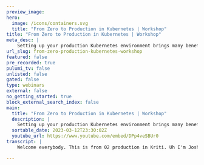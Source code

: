 ```yaml
---
preview_image:
hero:
  image: /icons/containers.svg
  title: "From Zero to Production in Kubernetes | Workshop"
title: "From Zero to Production in Kubernetes | Workshop"
meta_desc: |
    Setting up your production Kubernetes environment brings many benefits, including scalability and portability for your applications. Before you rea...
url_slug: from-zero-production-kubernetes-workshop
featured: false
pre_recorded: true
pulumi_tv: false
unlisted: false
gated: false
type: webinars
external: false
no_getting_started: true
block_external_search_index: false
main:
  title: "From Zero to Production in Kubernetes | Workshop"
  description: |
    Setting up your production Kubernetes environment brings many benefits, including scalability and portability for your applications. Before you reach production, It’s important to understand key Kubernetes concepts and architectures available to keep your clusters secure and scalable. Ingress controllers are vital parts of any Kubernetes platform, and the NGINX ingress controller provides the best-in-class traffic management solution for cloud-native apps and containerized environments.  Using repeatable mechanisms to handle your ingress objects and controller deployments is important. Adopting infrastructure as code provides a mechanism to quickly deploy production-ready applications in a repeatable manner. In this workshop, we’ll explore how to leverage the power of Python with Pulumi, an infrastructure as code platform to define and manage your Kubernetes deployments and build powerful abstractions that make getting to production easier than ever.  
  sortable_date: 2023-03-12T23:30:02Z
  youtube_url: https://www.youtube.com/embed/DPp4veSBUr0
transcript: |
    Welcome everybody. This is from 02 production in Kriti. Uh I'm Josh with me or Javier and uh Jason from a XF five, uh a little bit about the prerequisites uh for the stuff that we're displaying. Uh You'll need a copy of the code. It's open source. So no worries. There. Just go to engine X dot com slash Mara and uh go ahead and clone it. Uh You'll need a Linux workstation or VM, but I believe Mac Os is good as well provided that you are running a Mac Os on Intel. You should be good. We're having a few problems with Apple Silicon. Uh We, we are, we are clear 100% on Intel. Uh We have some Python compatibility issues with the M one architecture. Ah Very interesting. OK, cool. All right. So good. Right. So, yes, do, do this on uh on Linux. Uh You'll need an aws account. Uh You'll need a Pulumi account. Uh Plum accounts are free. Uh And you'll also need Python 3.9 with uh virtual environment support. Um So I'm gonna hand off to, to Jason now. He's gonna tell you a little bit about All right, thanks Josh. Um The Mara project. Uh Mara is something that we started almost two years ago. Now, uh we were approached by our business unit and asked to talk about what a modern application would look like. What when we talk about modern applications, what what are we talking about? And it became abundantly clear as we all started talking together that the application is only part of the overall stack. And you know, we use the iceberg metaphor here because underneath that application, we have monitoring and observ ability and management. Somewhere down there, there's Cuber Tti somewhere, there's actual hardware that's running all of this. Uh So what we like to say about Mara is that it's an example of architecture using crinet that aims to be as production ready as possible. So this is our green field deploy of a modern application on Cuber Tti. So why did we build this? Uh Well, the team that Javier and I are on the community alliances team, we have experience across the breadth of the IT world. So we have former operators like myself, we have developers like Javier, we have Q A folks, we have folks that are in documentation pretty much the entire gauntlet of what you do in a modern IT department. So we want to take all of our experiences and build a best practice example. Second, as we went through and started looking into modern applications, we found a lot of anti patterns out there. And by that, I mean, demos that require a bunch of licenses, trial licenses or what have you demos that actually don't work demos that are basically a very, uh very, very fluffed up marketing pitch. So we want to avoid those anti patterns. And most importantly, we wanted to highlight open source as a core part of the modern applications. Uh the core is open source. You know, there are proprietary pieces that go on top, but at the bottom it's open source. So how do I use Mara? We're gonna do this today in a short little video I have showing a deployment, but it's supposed to be simple. You clone the repository, you have your credentials today. We're using AWS, you could also deploy to Digital Ocean, you can deploy locally to a workstation based Kubernetes. Uh You run a setup script, you run a startup script that asks you a number of questions and Mar will be up and running. The goal was to make it easy for people to bring it up and run it. Now, how are we supposed to use this? Uh Well, you can run the whole project, you can take it, you can run it, it'll come up and we'll show you in a few minutes. This is what Mara looks like. Here's the application, here's the data flowing to our observably, but also it's designed to let you review patterns. Let's say you want to figure out how to instrument your applications with open telemetry. You can look and see how we did it. Uh You can question us, you can go to our github repository, raise an issue, open a discussion and ask us questions. Why did you choose this pattern? Uh We're not always right. Uh And we're willing to listen to the community input and make changes so you can review the patterns and use them or you can lift the code from it. We don't recommend that you run Mara as is in production. Uh But you can take the code and work it into your own solutions. So finally, who runs Mara? What are the use cases we see out there? Well, for developers, it's a way to stand up an application, they deploy Mara and instead of our bank of serious application, they go ahead and set up their own application as an operator. I want to understand how I manage my installation, how I deploy things and how things break. What are my failure modes. What do they look like? The Q A engineers on the team like to have a reproducible test environment. You can spin up a new Mar environment, do your testing, tear it down and spin up a completely new environment that's guaranteed to be the same as the previous one. And then finally, vendors and projects. Uh One of the things we're gonna talk about Mara is how it's a plug architecture, each section is a different Pulumi project. So what we can do in this is we'll be deploying Elk, we'll be deploying uh Grana, but we also can deploy Sumo, we also can deploy lights step so then can plug their components into Mara to use them, show them off and see if they work. And with that, I'm gonna send you back over to Josh to talk a little bit about Pulumi. Alrighty. So uh a little bit about Pulumi. Um first off, um we definitely encourage everyone if you haven't created a Pulumi account yet. Um It is free and we definitely encourage you to do so. So creating a Plumy account will allow you to use the Pulumi uh service back end. And what that will do is it will manage your state file for you and it will also handle secrets, encryption. Uh So Pulumi does not write any secrets to your state file uh in raw text. It's always encrypted. Uh So plume service will do that for you. There are all other also um there are also other options for that so you can use S3 and like K MS if you're in an Aws environment. Um But for at least like to just to get started using the Pulumi service is gonna give you like the smoothest experience. Um Yeah, so if you don't have an account, please do sign up. Um if you um well, at the point you're at the point where you have used me for a little while and are comfortable doing. So, uh we definitely encourage you to sign up for a 14 day free trial uh that it, there's no credit card required and it gives you access to like all of our features like including like the top end like enterprise stuff. So, um you know, so definitely sign up for an account, give it a go for a little while. Uh If you think uh that, that you're, if you're having a good time and you want to expand uh potentially expand your usage of Pulumi uh to your organization, do also try the free trial um individual to use it's free forever. Uh So you don't need to worry about any of that. Um It's basically at the point that you were, you need to collaborate on the team that uh use of the Plume service would incur a cost. So, um when you're learning Pulumi definitely, definitely sign up for an account. It's like the easiest way to get started. OK. So what is Pulumi uh Plume is an infrastructure code tool that allows you to use real programming languages. Uh And it works with pretty much any cloud out there. So when we say real programming languages, uh you can write your infrastructure as code using uh Python, which is what we're gonna be using today. Uh You can use typescript or javascript with node. Uh You can use uh the dot net languages including C# and F Sharp. Uh, you can use Gola. Uh, we have Java, uh, that's in preview and we also even have a YAML option, uh, which is kind of like a like sort of like baby steps way to on board, uh, to Pulumi. In addition, uh, we have a wide range of providers. The providers are the things that allow you to control the resources in a given cloud. So for example, we have an Aws provider. Uh we have an F five big IP provider, we have a Netti provider. Uh We'll definitely be using the um Aws and F uh and Aws and Cober netti providers today. Um Pulumi uh as on the whole is open source. Uh The only part that is commercial is the SAS back end. That's the Pulumi service. Uh But you can use Pulumi in an entirely open source uh way if that's what you wanna do. Uh a little bit about Pulumi program model. So, uh at the top level, we have a project, you don't really deal with projects that much directly. You kind of like when you initialize a Pulumi project, you're basically initializing a program and a stack. Uh So I'll describe the program first. That's where your code goes. That's where you are defining the resources, uh the infrastructure that you want. Pulumi to manage, for example, like a RUT or an aws S3 bucket, things like that. So, within your program, you're defining resources resources have inputs and outputs. An example of an input would be like the version of KTIS that you want for uh an EKS cluster. Uh And then resources also have outputs. Uh So let's take a very simple example where we are uh where we have an aws S3 bucket. And then we want to define a policy for that bucket. Uh We're gonna define the AWS S3 bucket as a resource and we're gonna use its output, which is its one of its outputs, which is its A RN. And we're gonna feed that into the bucket policy. And so through these uses of inputs and outputs, that's how Pulumi internally keeps track of what depends on what and what needs to be created, modified or deleted and in what order uh so resources, inputs and outputs uh If folks are familiar with uh promises in javascript, they behave very, very similarly. Uh Most of the time, you don't even need to worry about the fact that you're dealing with inputs and outputs. Uh As you'll see um when we get into the code a little bit, in addition to the program where we define our resources, we have stacks and stacks are basically instances of our program. Uh And then they might differ by configuration values. So like a common use case for this is we might have a, might want to stamp out a DEV environment, a Q A environment and a production environment. And we might want those environments to differ a little bit. So we might want to use like maybe a smaller crinet cluster that's running on like less powerful hosts in our dev environment than we would say in our production environment. And so we can add configuration uh to our stacks that would feed into our plumy program uh to help define the like right resource sizes that we need. Uh So that's, that's how stacks work. And that's essentially the plume program model. Uh a little bit about Pulumi like architecture. Uh So in the bottom left of this slide, you can see that we have our Pulumi program. Uh That's again where we're going to be defining our resources. We're gonna be using Python for that today. Uh The Pulumi program is run by the Pulumi engine, uh the Pulumi and actually that we're gonna even flip the script on this a little bit. Um Because we're using a little bit more advanced than called the Pulumi automation API uh which I will describe in a minute but a simpler plumbing program uh you have the Pulumi engine and that's going to interpret your program. It's going to check with the, in this case, the Pulumi service, although you can use different state back ends uh to say, hey, what exists in reality and what did you want to? What, what and what do you declare to be in your Plumy program? So Pulumi programs are declarative. You only have to say what you want the state of your infrastructure to be. And Pulumi will figure out the steps necessary by diffing versus the state file. Uh as to like what actions actually need to be taken against the cloud provider's API So if you say I want four worker nodes in my Kriti cluster, uh and there are three. In reality, the Pulumi engine will be able to figure out, hey, I need to add one. if you wanted four and there were five. In reality, the Pulumi engine would figure out, hey, I need to delete one. And the way that it accomplishes the way that it does the work against the cloud provider. API S is through the Pulumi providers and so that you can see on the bottom, right, we have AWS, uh and Kriti specified, but Pulumi uh works against a wide wide range of providers and, uh, to see the full range, uh, I will throw a link in the handouts. Uh, once I'm done, uh, talking, uh, that will, uh, send you to the Plum registry and there you can see the sort of full, uh breadth and depth of the providers that we have available. All right. So now I can hand back to Jason and we can get started with the code. You can go to internet dot com slash Mara, which is a convenience URL that will put you into the, uh, into this repository. And we just want to talk through this at a, at a high level. Uh As I mentioned, this was a project to create a fully deployable kubernetes application, a modern app including management and monitoring tools. Uh And when you go to the repository, you will be met with what we consider a modern app to be, what our architecture looks like, what's being built. Uh And again, as I mentioned, when I started, uh please do interact with us in the discussions or the issues. Uh Please do talk to us in the community slack. Um But let's take a look at some of the actual code. Uh The first thing I want to talk about is the automation API uh Josh mentioned this and this is a very powerful piece of plume that we managed to move to probably about 6 to 7 months ago. Initially, what we were doing is writing a bunch of bash scripts to stand things up and tear things down. But with the release of the Pulumi automation API, we went through and changed things so that we have a Python program that is basically following Python best practices and going through and calling out to the necessary infrastructure providers. So in this case, we're just showing how Aws works. If you're interested in the decision to move to the automation api how we use the automation API effectively. This is a good place to read through to understand what our assumptions were and what we did. Yeah. So just to explain the Pulumi automation api a little bit deeper. Uh So normally when you run a Pulumi program, you're gonna run Pulumi uh new, right? And it's going to scaffold out some stuff, including an underscore underscore main dot py. And the way that you execute that program in Python is that you run Pulumi up and then it will find that main and it will run it when you use the automation. API you actually flip the dependency and you're embedding Pulumi in just a regular old Python program. And you can do all the Pulumi command line stuff programmatically uh within just a regular old Python program. So here, what you're seeing is this is where we go through and iterate through our providers and we've taken care to do things in such a way that providers can be added. So right now, we're going to do AWS today. Uh We also deploy against Leno Digital Ocean and we also have deployments against just cube config. So if you're running micro K eight S, if you're running K three S or mini cube, you can deploy against that as well. Um But here are all the files that do the calls to stand up our infrastructure. So more specifically when we get to infrastructure, you can go through and see. So here is AWS which you're going to be showing. So here's our VPC, here's our Kubernetes installation, here's our registry and kind of to talk about, you know what, what advantages Pulumi offers. Uh This is Python code and this code is going through and using the P or using the Plume Kate provider to sand up our stack. So at this point, let's go ahead and take a look at the deployment. So this is gonna show us deploying Mara against AWS uh to get started, you just go out and clone the repository. Once you've clone the repository, since we are using Python, you're going to go ahead and need to set up a virtual environment. Uh And just a quick note at this point, everything you're seeing here has been accelerated. Uh Currently a full AWS stand up with Mara takes down the order of 30 to 40 minutes with most of that time being spent doing things like deploying Eks. Uh So we're speeding this up, but here's us deploying our virtual environment. Uh Javier has been involved with this. One of the issues we've been running into is versioning for Python. Uh making sure that every Python version works with. What else we're deploying. Once you stood up your virtual environment, we go ahead and actually call the runner command. This is the Python program that calls the automation API. Uh So in this case, we're using a visor provider, we're calling our stack, Mara test 05. And now it's gonna ask us some questions about what our environment looks like. Where are we deploying how big of an EKS cluster do we want? What version do we want to use? How many nodes once you've answered this, once you can tear the environment down and back up and it won't ask you a second time, it's building out its plumy configuration file. Right now, we also ask some password questions for the application itself. And once you've given it all the information it needs, now we start deploying. So we deploy the VPC, we deploy our kubernetes. And then at this point as we go forward, we're gonna see other parts of the stack being stood up. Josh mentioned Pulumi Secret store. The way we handle secrets in Mara is you put them into Pulumi. Uh And then this project here is gonna go through create a secrets project and it's gonna go ahead and store those secrets as Kubernetes secrets to make sure everything in Kubernetes can grab them. So here's the secret projects going through and you see we're getting a bunch of information back and we're gonna go to the back end of the Pulumi Sass and look at this because we can view this there as well. One of the additional benefits that we have in this project is we build our own a controller. You can use the off the shelf engine, Cuber, a controller or you can build your own version with custom modules with custom code. So our stack goes through and will build it for you and then it pushes it to the Elastic Container registry where we can then pull it later. And now we're going through and setting up the English controller. This is where things are getting set up. Have you ever, do you have any thoughts you wanna talk about this point? Um Well, I mean, I think that this, this kind of thing, like going through and being able to see, um going back to what you were showing with the automation api the part that's I kind of came into this project in the middle. And one of the things that's been nice for me is I come from more of a development background. So actually reading Terraform isn't part of my natural skill set. I kind of have to strain to do that. And so going through and being able to see, OK, here is a AWS um you know, piece that I know and I can see it represented as code where we're kind of sequentially going through and saying, OK, given this sort of configuration that you saw Jason set up at the beginning of this, you know, here's how we're gonna set up. Um for example, the elastic container registry and it's kind of, it's, it's something I wish I had uh because I spent a lot of time banging my head against um Terraform uh as a developer um because I worked at a place that kind of foisted that on us. Um And so that was the thing that coming into this project going, being able to go into each folder and have a file that said, OK, this is the elastic container registry set up and having it be expressed like step by step, create the elastic container registry with these options. Um Now we have an object that represents the container registry that we can then pass to other things and you know, get things like the Amazon resource, not what the N stands for an A RN, but the, the idea essentially of that and have them be able to use it. Um That's been really interesting. Um The other thing that this kind of reminds me of that um has been really helpful. I mean, Jason, you talked about starting up test environments and having them be clean and reusable. This is something that in my previous work at other companies with microservices was really beneficial where we'd have a team that was doing uh changes that spanned multiple applications that needed to be tested together and in an integration test and a lot of companies use shared integration environments for this. So you're never quite sure what's going on. Uh You can do your best to manage it, but you're never sure it's a clean environment because there's other folks using that integration environment. But we had a place where we could say, all right, I would like to set up a clean environment. That's just for me that has this changed this application, this changes other application um and then spin that up and you know, it's yours and you know that it contains exactly the versions of each service that you were developing to create your change. Um And then you can run your test and then you can decommission that environment uh cleanly and, and start it again if, if you need it. So that was something that from the development perspective um was hugely helpful that I haven't seen anywhere else. And this is the, the type of thing that you could easily accomplish with Mara and automation. Api Thanks Javier. So we've reached the end of the stand up here. Uh The final thing that we stand up is the bank of serious application. Uh The bank of serious application is actually a fork of the Google Bank of Ant. And we chose that application to kind of be the, the highlighted application, Mara because it's a polyglot application. Uh It's microservices based and it's not the world's best application. It has flaws. Uh We wanted to be able to put something out there that we could then work on and fix and make better. Uh So what we've done is we've forked it and we've gone ahead and, and de Googled it. So all the things that tied into Google Cloud have been taken out and our last big update to it added open telemetry tracing to it. And as you watch things stand up, you probably saw the observ ability section go through. Uh with Mar, we've started to go pretty heavy in the direction of open telemetry. This version you're seeing right now, stands up a log store which is elastic search, it uses file beat, it uses prometheus and those are all pretty heavy. Uh And honestly, one of the biggest, you know, if you're, you're watching your cloud spend or if you need to make by with less the weight of the elastic stuff being stood up is, is one of the more expensive parts of Mara. So we started looking at open telemetry and one of the integrations that we'll be speaking on later this week is an integration with Sumo logic which sits on top of Oel for logging for metrics and for observable and allows us to take out the elastic components, take out file beat. Once everything stood up at that point in time, we can go ahead and look at it. Now, the tool I use is K nine S. Uh it's a curses based console application that allows you to get in and look at things. Uh But I wanna go here and look and see what's my end point that I need to go to. Uh So that's my Ingres and I can look in the name spaces and figure out what I'm doing. Uh for this, I want to do things like I want to forward ports. You know, we can do this with, you know, the cube proxy, the cube cuddle. Uh Again, it's find canine s to be a little easier to use. So here we're going through, we're forwarding ports, we're making sure that we're able to get into everything. Uh I do see a question there about Mara for other cloud providers. Uh We accept pull requests. Uh We do, you know, we have a limited amount of bandwidth on the team. So we kind of focus on the big clouds, but we're always happy to work with it. Here. We see the bank of serious application running. It's a real application. You can make deposits, you can, you do everything that you could do in the Google bank of ants. And then we're gonna go take a look at Ghana um from Grana, we can go in, we can take a look. Uh we can add dashboards to it, we can pull up information on our installation. Again, the goal is to make Mara be as functionally complete as we can. Uh And again, this is all being stood up on the back end by Pulumi. Then finally, you know, here's us using the load generator. This is called Locust. We have a plan inside the project and this goes through and allows us to generate a load. This is where if you want to do some stress or if you're an ops person, you want to do some stress testing, you can just keep cranking up the load on the application and see what breaks and then from this, we can go ahead and look and see what our logging is pulling in. So I'm gonna go ahead and stop this now and I'm gonna pop over to my web browser to show you a few other aspects of mar here. And while you, while you're doing that, I just want to say that like this, the stuff that you showed with setting up the Grana dashboards and having the like the log organization and all that stuff. There's all these tags that go into it. Like it's easy to say, kind of going back to the iceberg. It's easy to say, you know, when you're setting up a new service, you know, the things that you need at the most basic levels, you need logging, you need metrics. But inside each one of those things are 1000 tiny decisions that will slow you down and having had to go through this process as a developer before having, even if you're not setting up the whole Mara having a place to go in there and say, OK, well, I've got a Python application. How are you getting these specific tags? I wanna make sure I get the VPC host name into all of the metrics that are getting pushed into my, uh my, you know, Prometheus or Hanna. And then I want to experiment with how that helps me. And when you're doing that from scratch. That's a huge time sync that a lot of people who are working on projects don't anticipate. And so that's what I found helpful is to be able to go in there and say, OK, this is how they're getting that tag into there. And then this is how I can kind of play with it in Hanna. And then I can make a decision about whether that's right for my project or whether I need to use a, a different pattern. Yeah. And, and that what Javier is describing is, is kind of one of the big things with Mara, like Javier and I have both worked with large production environments. We've both worked with environments that we really don't want to make rapid changes on. Like everything is very considered, everything is, is planned out with Mara. We were actually given the opportunity to say just do what you think is best and we're not gonna get paid in the middle of the night because things aren't working uh which is, which is really nice and it's, it's an ability to, to, to do this work. But we also want to give back to the community because we, we have friends, we have peers, we have colleagues who, who are on call. So we want to go ahead and break things before they do. Uh I want to take a second now and I'm on the app dot dot com. I'm looking at my deployment here now, the way we've broken out Mara is and so here's the serious deployment. I, I have a lot of stacks. Um, you, you may not have this many. Um, I'm not really good at cleaning up after myself, but this is the stack that right now, Josh, is there anything you want to highlight on this? Yeah, sure. So, so this is the Pulumi Service. Um, and so, uh, yeah, we can really just go through the, the tab. So in the Pulumi service, you'll see all the stacks that you spun up, either as an individual or as part of your organization uh within there, you can see the output so you can copy, paste those if you need to. Uh if you look at the top right hand corner of the screen, actually, let's go, can you jump up a level just to serious deploy? Cool. So, so that so serious deploy is the um that's the project. And then within these, you see all the stacks. Now this is not what you would necessarily see in like, you know, production thing. You're probably gonna see something like de Q A and prod uh or something like that. But let's click in. So let's click into the stack of six. Cool. All right. So right. So this is the overview, this will tell you what the last update was. But if you go to the activity tab, you can see so you can see all the changes that happen in the stack. So at some point, we spun it up, it added 43 resources. That's what the plus 43 is. Uh You can see the git commit that that's linked to. You can see the branch that it's on. That's the four ef at the bottom and the kick fix. Uh You can see an update number two, chase it to it down and then in update number three, you brought it back up again and then if you click into the details there, uh you see that you actually get uh this is, this is what you would see if you weren't using the automation API. Now you can certainly get this output by using the automation API but if you would just use the raw, like pull me up, uh this is the output that you would get. So you get um when you use the, when you use the service, you get this like history of like who changed what and when and then you also get to see the details. And so like, not only can you see like the summary output but if you click the diff which is not gonna be the easiest to read, but it'll give you like very, very detailed level of like what attributes changed and what resources now because this was a plumy destroy, followed by a plumy up, everything's going to be new. But if let's say you just change something about you know a helm chart or Kubernetes resource, maybe you change the number of replicas and a replica set uh that would be highlighted there in that diff uh In addition, if you go to the resources tab, this shows you all the resources in the stack. And if we scroll, scroll, scroll, you can see that uh there is actually the capability with those little links on the right hand column uh that will open uh those things in the dashboard. Uh So like if you um so like if you're like creating like a VPC in AWS, uh you'll see the links to like jump to the VPC or the subnet or the route table. It's really, really useful. Uh You can see here that like this stack actually references other Pulumi stacks. So you can like jump to that stack in the uh in the Pulumi service. Also super helpful. Uh We have a question of what's graph view. Uh Let's click on it and find out. So graph view uh gives you the dependencies uh between all of your um the resources. So at the top, uh on, on the left hand side, you can see that everything is kind of under the stack that's normal, that's just kind of how Pulumi works. Uh But then you can see like, hey, like, oh that config group, uh the config file belongs to the config group and things like that. Uh So that's what, that's what graph view does. Um So, yeah, I think that's, that's everything, let's, let's click on settings, see if there's anything interesting going on there. Uh No, that is, that's kind of like, that's very much like the danger zone in um in a, like a git repo. It's like where you like rename stuff. Uh And then real quick we can hop to the dashboard. So the dashboard gives you uh an overview of everything that's going on either in your individual uh account or like in your team's account. Uh So you can see like, hey, what stacks have changed recently? How many resources do we have? Um If you scroll up a little bit, you can favorite some of those stacks. Uh If you have a lot of stacks in your organization. And uh oh, also in the top, right, you can see that you can request access uh for Pulumi deployments, which is a new feature of the service. So, uh you know, go ahead and, and check that out uh and request that access and that is all I have to say about service for the moment. I'm gonna check the chat. I do not see any pending questions specifically about the service. Uh So I'm going to disappear now. Thanks, Josh. If you wanna uh before we move on from this, I do wanna say that um you know, Josh showed us the, the, the diff of what's torn down and what's started up and that was one of the welcome again as a developer who is not fluent in terraform uh coming to Pulumi. That was nice is that I find the discs that you get when you do a plan uh from the command line. Those gifts that you get are a lot more, a lot easier to parse uh at least for me um going into this. So that was a nice surprise being able to see that and then having it all up there in the service to, to look at after the fact is, is a really nice feature. Thanks Javier. So one more thing I, I wanna go into, we've, we've talked about a bit is the plug of the Mar project and specifically around observably. And so we've tried to make the directory structure, make sense. Uh Infrastructure projects live under infrastructure, things that just deploy into Kubernetes, live under Kubernetes. And one of the things that lives under Kumar TTI are log agent, our log store and observably. And this is where this is a Sumo logic integration that we've done uh recently with them last week to kind of showcase how we can rapidly add a project in Pulumi to change the complexion of Mara. Uh And I'm actually gonna go and bring up the code here and this code is not very long what this code does. And, and I think one of the strengths of Pulumi which we use throughout the Mara project is I can deploy things using native SDK calls to the Pulumi SDK, I can deploy things using Yamma manifest, which we do in several places in this project or I can deploy things via helm charts. So in this case, Sumo Loic has a helm chart that we use to deploy. And all this does this code figures out where the helm chart is. We have some information here that we use to figure out where to pull it from. And then down here we deploy it. So to get from Mara using elastic file beat and these other things, we're able to put Sumo in relatively quick. And then we just made a change up in the automation API to tell it to look for a flag, telling us to deploy Sumo. And this is a, you know, this is kind of the, the way we've been deploying Mara and adding in features, we'll do a feature branch. So in this case, here's the zoo logic integration preview and it'll walk you through and tell you you want to do zoo logic. Here's the steps you need to take as we move forward, we're going to be doing things like removing uh removing the complexity of trying to figure out which pieces to pick. So when you run that convenience runner script, it'll go ahead and prompt you what you want as your observ ability. What do you want as your application and make it a lot more plug and play configurable for the users. Now, I saw a question earlier about talking about using Pulumi in a pipeline to, to get around the the uh apple silicon issues. And I can tell you that we are currently using Jenkins as a way to test our deployments. Uh And this is not an endorsement of Jenkins. It just happened to be the C I solution that, that I knew. Uh but we do have a number of Jenkins files out here. So for instance, if you want to know how to deploy on Aws, you can pull this pipeline, add it into your Jenkins server and it will deploy Mara. We spin up instances on Digital Ocean to host our runners and, and this works and we're gonna go ahead and hop over tomorrow and you can go ahead and see it come up and we do this with every release. And one of the, one of the issues that we're facing with Mara is we are trying to support, trying to be as cloud agnostic as possible. And usually the things that we see break are not Pulumi are not components within Mara but are actually issues between the cloud providers. Uh So we're discovering things like, you know, cnet's 1.22 on three different clouds. It may work on two and not work on the third. So we have set up some Jenkins to run on this and then you can even notice right now, we're seeing AD O problem uh that is related to a change we made in Mara. I'm seeing some questions about uh github actions argo workflows. Uh Again, and you're looking at 98% of the Mara team right now with Javier and I, so like these are things we, we want to get to. Uh we haven't, we do use some github actions to do things when we, we check code in and we're, we're currently actively debugging those. Uh But these are things that we'd like to do in the future. So if anybody out there has experience with github action, anybody out there has experience with Argo and wants to join the project and help out uh please raise an issue, start a discussion and we can talk about it. Uh We, we know Mara fairly well, but some of these newer technologies, we do have to ramp up to learning them. Then I want to go ahead and show. So here is I do have a running application out there right now. Here is our application. And again, I have a load being generated from locust. Uh For those of you who haven't used Locust before, it's, it's a very simple load generator. Uh Bank of ants came with it and Bank of Athos had it on a much older version and it was pinned as a uh just run in the background. We've taken it and made it. So you actually run it through the, the interface here. Uh But you can do things like chart your usage chart, your response. Uh I, I personally like trying to get the load to a point where things start to break and then figure out where the failure points are. And Mara, uh one of the things we've been looking to do with Mara is use it to help benchmark things. Uh And those could be things like, like our RI controller, it could be things like third party things. I can tell you that when Mara reaches a certain load, we do start seeing problems with elastic that may indicate that it needs to be tuned better. Uh But you can go ahead and run this and see what your failure rate is. And then again, here, it's just pulling data from file beat. This is all configured and runs out of the box. So if you stand up on Aws, you will be able to do all these things within the 30 to 40 minutes. It takes to deploy uh Javier as somebody coming from the developer background, we've got about 10 minutes left. Is there anything you wanna talk about to, to folks out there that may not be from the ops side like I am that that might appeal to them as developers? Yeah, I think I've, I think I've gone over a lot of it. I just think that, you know, one of the places I really see pulling me like we we're doing this um very large scale uh usage of Pulumi here where we're, we're chaining together a lot of different things to, to do what would normally take a platform operations team, you know, monster architect, right? And then after that, you have the, the management of, of that and that, you know, that can be all done and ploy as a, as a developer, I haven't, you know, gone through that experience, I haven't set up an entire platform to run a service. Um But what I have done is the, the the common pattern. You know, I come from a background of um companies that use what, you know, micro services is kind of meaningless at this point. But some version of having one team handling many services and then other teams handle other services. And one of the things that we had to do was um to give a concrete example. Uh if I'm running a service that stores, you know, chat messages, if I'm building a service that does like kind of what we see in the corner here with chat and it has several databases, it might have a um it might have a, a fast database, it might have like a um spacing on the AWS thing that does that Dynamo DV, it might have a Dynamo DB for recent messages. It might have something else for cold storage of old messages. It might have some S3 stuff for maybe storing images. So there's a lot of like infrastructure that's not at the platform level, like it's not at the level of open telemetry collectors or um you know, a lot of the container registries and that type of thing, but it's infrastructure that is left to development teams to stand up, tear down and manage on their own. And that stuff is a huge drag on development teams where they're um the thing that they're good at is developing applications, they're not necessarily good at making sure that they are setting up a cloud database with the right log rotation policies with the right security considerations. For example, um you know, secrets and secret rotation for like a, you know, password rotation for a database and that type of thing. And so, you know, this is looking at the Mara project, this is kind of what I wish I had because I remember spending long sort of like debugging sessions with members of my team on Zoom being like, all right, well, if we change this terraform thing, this might hook it up to the, um, the, this might hook up the Aurora database to the uh AWS Secrets Manager, but we're not quite sure, let's try to read the diff whereas when I was first kind of onboarding to the Mara project and figuring out how do you use Pulumi, it was great because I could say, all right, get me an instance of the secrets manager. And now I wanna, you know, provide that as an argument to um the the API for the database manager. And so that type of thing would have been really killer um back in that context because a lot of folks, we have folks of all different levels of experience, right? You had people who were very senior but had never worked with infrastructure and you had people who were just out of school. And so they all know how to use a programming language. And um I think that's the thing that, that I think is, is really compelling looking at this is that those small changes that I would have to make that I'm gonna be on call for that. I'm gonna be woken up about, um you know, are, are here. And so that's uh that's kind of the thing I I take from Mara, the, the other pieces of it kind of just make that infrastructure, the massive infrastructure, piece of it a little bit more easy to understand. Like actually Jason and I last night were working on something wasn't quite working. We were getting the wrong version of the, the engine X Ingres controller being injected and we didn't want that to happen. And so I had never ventured into that part of the code and Mara, but Jason was able to pull it up and, you know, everyone, most folks can read Python. So I kind of, I'm not a great Python programmer, but I was able to read through it and we were able to have a discussion whereas I think that if, if he were an operator showing me a bunch of terraform that may have gone less smoothly. And so that was one of those things where I was coming out of it. Like, hey, we have this Pulumi uh webinar tomorrow and I actually just had this great little debugging session with Jason where I didn't feel useless. And, and that was a big, that was a big sort of like breakthrough moment for me. So sorry if that was long. But that's, that's kind of the, the general feeling as a developer I get coming, coming to a project that's using Pulumi. Yeah. And, and, and to, to add on to that, you know, I, I I'm not a, I'm not somebody you want doing a lot of development, I'll, I'll make it work, but it won't be pretty. Uh Javier's development expertise with Pulumi, the way we've structured Mara, I can bring him in and point to it and say this needs to be different and then he can help me figure out how to do it. Um I do see one question. Uh So there's some love for data dog in the chat. Uh Yes, Mark can export to data dog, it can export to lights step, it can export to insert your favorite uh you know, visualization tooling here. Uh It's just a matter of going through for Pulumi, you can use the, the data dog provider and it's a matter of setting things up. So the way to add data dog is to fork the project, create a data, you know, Fork Marra create a data dog project, do the stand up there and then plumb things together. And that's something we Javier and I and the other folks that help out can help with, you know, it's just raise an issue. Say I, I wanna add data dog. Here's, here's what I think needs to happen. Uh And we can go through it and this is where, you know, being modular and being conscientious about our interfaces between components enables us to add and remove components to meet what what people really want. Uh Some people want 100% open source. Some people want open source, both enterprise features. So things like data dog or, or lights up. Uh And Mars designed as kind of a a to realize what you actually want and then take it from there and build it in your production environment. I also like uh saw a question on typescript um that I wanted to address, which is, you know, as, as Jason said, you're, you're looking at most of the team and, and there's a lot of Pulumi code. So um we don't have current plans to move things to typescript. But I actually, when I did my, I'm not a Python person, the and so typescript was the closest thing to something I was familiar with, with, with Pulumi. And so that's where I started my, um, my learning and one of the things I did notice that the Plume team does a good job of keeping the, the API s of their various SDKS fairly consistent, like naming wise, like, you know, things are, you know, cased differently between Python and, and, and typescript. But what was nice is that I could, when I was reaching for a pattern that maybe wasn't in the, I wanted to try to do something that I had seen in Mara. I, I was able to pretty easily say, OK, I'm gonna find the equivalent of this, you know, object that's being referenced in the Python code and in typescript. And it was a pretty good experience doing that. So that was, that's something you can do if you still want to use Mara as a, as a, as a reference. But don't necessarily have a lot of competency in Java, which describes me too. Sorry, not Java Python. Yeah. OK. Sorry. Was that OK? For me to say something, I was typing away in the chat, a very, very engaged audience, by the way. Thank you. Uh So much to everyone who's like attended because uh the engagement in the chat has been awesome. And it's uh mostly things I, I know the answer to right away and a few things that, that uh kept me on my toes. So like great questions everyone and excellent participation. Also. Like this is like this is a very, very deluxe uh Pulumi code base that, that you're looking at here with Mara. So like, you know, this is this is really, really taking advantage of like of like the the productivity gains that the Pulumi can give you this. So be very, very difficult to do in some of the other tools out there in the ecosystem. All right. So we have like three minutes left and it looks like people are still asking questions. Um Maybe I can answer a few of those on camera. Let's see. Oh, so we have someone asking about, yeah, that they would like policies code. Uh It's available as an add on to the enterprise subscription. It's only available to business critical customers uh Scott that is feedback that we have received. And uh uh while I can't say anything definite, I'd say stay tuned. Um You can also use our policy as code features uh in local development or within a pipeline. Um It's just that with the um right now with the business critical uh that stuff could be like enforced at a more organizational level. So like you can, you, you can for example, apply default a default policy to like all stacks in your entire organization. Uh And like you get like, you know, nicer integration in the service uh with being able to like, you know, make rules optional and stuff like that. So it's like, you know, a little bit more scalable, particularly for, uh, orgs that might have like a separate security team that want to adjust like the policy settings. Um, but we, yeah, we have heard that feedback and, uh, stay tuned, I guess. Um, Johann asks says, uh, we have a lot of plumy code in typescript in production. It's working great. Again, the types are a bit tricky. Sometimes. Biggest heads up is to trans pi the javascript before publishing as an MP N package. Yes, perhaps. Um I do find that, that the typescript types are to me are, are advantageous. Uh Certainly if uh if, if types are bumming you out, uh javascript is an option and while uh Python has types that are, let's say suggestive uh rather than mandatory, uh you might, you might have a better experience using Python, which and I believe Python is like our second most popular language and are most popular probably among like certain segments of, of users. Um So yeah, it looks like we are about at time. Uh and it closing words from the fine people and at five, I just want to thank everybody for the participation. The engagement was great. Uh And if this is something that interests you the Mara project for it, uh go to internet dot com slash Mara, ask us questions, we have no ego. So if you think we did something wrong, please tell us. Uh because we want to make this better because, and it, it, it is hard. This is a community project. Uh And we want to help the community. That's great. Um Yeah, so I'd like to thank everybody for giving us your attention and uh hope you have a lovely day and hope that you found this webinar useful. Um And also thanks to my co-host, you've been an absolute pleasure to work with. Thank you so much, so long. Everybody be well.

---
```

